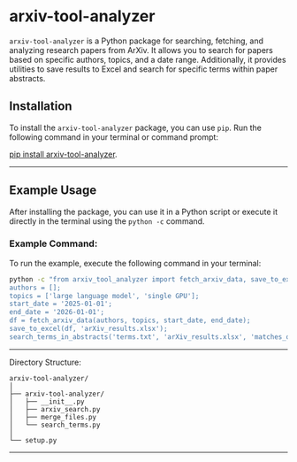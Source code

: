 # arxiv-tool-analyzer

`arxiv-tool-analyzer` is a Python package for searching, fetching, and analyzing research papers from ArXiv. It allows you to search for papers based on specific authors, topics, and a date range. Additionally, it provides utilities to save results to Excel and search for specific terms within paper abstracts.

## Installation

To install the `arxiv-tool-analyzer` package, you can use `pip`. Run the following command in your terminal or command prompt:

[pip install arxiv-tool-analyzer](https://pypi.org/project/arxiv-tool-analyzer/).

---

## Example Usage

After installing the package, you can use it in a Python script or execute it directly in the terminal using the `python -c` command.

### Example Command:

To run the example, execute the following command in your terminal:

```bash
python -c "from arxiv_tool_analyzer import fetch_arxiv_data, save_to_excel, merge_excel_files, search_terms_in_abstracts; 
authors = []; 
topics = ['large language model', 'single GPU']; 
start_date = '2025-01-01'; 
end_date = '2026-01-01'; 
df = fetch_arxiv_data(authors, topics, start_date, end_date); 
save_to_excel(df, 'arXiv_results.xlsx'); 
search_terms_in_abstracts('terms.txt', 'arXiv_results.xlsx', 'matches_output.txt')"
```

---

Directory Structure:

```
arxiv-tool-analyzer/
│
├── arxiv-tool-analyzer/
│   ├── __init__.py
│   ├── arxiv_search.py
│   ├── merge_files.py
│   └── search_terms.py
│
└── setup.py
```
---
